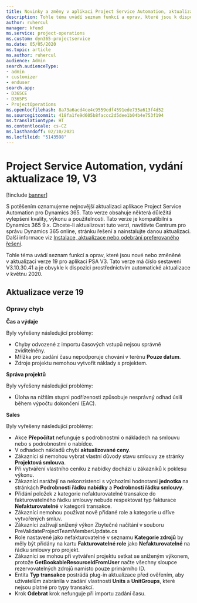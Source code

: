 ```yaml
---
title: Novinky a změny v aplikaci Project Service Automation, aktualizace verze 19, V3
description: Tohle téma uvádí seznam funkcí a oprav, které jsou k dispozici v Project Service Automation, aktualizace verze 19, V3.
author: ruhercul
manager: kfend
ms.service: project-operations
ms.custom: dyn365-projectservice
ms.date: 05/05/2020
ms.topic: article
ms.author: ruhercul
audience: Admin
search.audienceType:
- admin
- customizer
- enduser
search.app:
- D365CE
- D365PS
- ProjectOperations
ms.openlocfilehash: 8a73a6acd4ce4c9559cdf4591ede735a613f4d52
ms.sourcegitcommit: 418fa1fe9d605b8faccc2d5dee1b04b4e753f194
ms.translationtype: HT
ms.contentlocale: cs-CZ
ms.lasthandoff: 02/10/2021
ms.locfileid: "5143598"
---
```

# <a name="project-service-automation-update-release-19-v3"></a>Project Service Automation, vydání aktualizace 19, V3

[!include [banner](../includes/psa-now-project-operations.md)]

S potěšením oznamujeme nejnovější aktualizaci aplikace Project Service Automation pro Dynamics 365. Tato verze obsahuje některá důležitá vylepšení kvality, výkonu a použitelnosti. Tato verze je kompatibilní s Dynamics 365 9.x. Chcete-li aktualizovat tuto verzi, navštivte Centrum pro správu Dynamics 365 online, stránku řešení a nainstalujte danou aktualizaci. Další informace viz [Instalace, aktualizace nebo odebrání preferovaného řešení](https://docs.microsoft.com/power-platform/admin/install-remove-preferred-solution).

Tohle téma uvádí seznam funkcí a oprav, které jsou nové nebo změněné v aktualizaci verze 19 pro aplikaci PSA V3. Tato verze má číslo sestavení V3.10.30.41 a je obvykle k dispozici prostřednictvím automatické aktualizace v květnu 2020.

## <a name="update-release-19"></a>Aktualizace verze 19

### <a name="bug-fixes"></a>Opravy chyb

**Čas a výdaje**

Byly vyřešeny následující problémy: 

- Chyby odvozené z importu časových vstupů nejsou správně zviditelněny.
- Mřížka pro zadání času nepodporuje chování v terénu **Pouze datum**.
- Zdroje projektu nemohou vytvořit náklady s projektem.

**Správa projektů**

Byly vyřešeny následující problémy: 

-  Úloha na nižším stupni podřízenosti způsobuje nesprávný odhad úsilí během výpočtu dokončení (EAC).

**Sales**

Byly vyřešeny následující problémy: 

- Akce **Přepočítat** nefunguje s podrobnostmi o nákladech na smlouvu nebo s podrobnostmi o nabídce.
- V odhadech nákladů chybí **aktualizované ceny**.
-  Zákazníci si nemohou vybrat vlastní důvody stavu smlouvy ze stránky **Projektová smlouva**.
- Při vytváření vlastního ceníku z nabídky dochází u zákazníků k poklesu výkonu.
- Zákazníci narážejí na nekonzistenci s výchozími hodnotami **jednotka** na stránkách **Podrobnosti řádku nabídky** a **Podrobnosti řádku smlouvy**.
- Přidání položek z kategorie nefakturovatelné transakce do fakturovatelného řádku smlouvy nebude respektovat typ fakturace **Nefakturovatelné** v kategorii transakce.
- Zákazníci nemohou používat nově přidané role a kategorie u dříve vytvořených smluv.
- Zákazníci zažívají snížený výkon Zbytečné načítání v souboru PreValidateProjectTeamMemberUpdate.cs
- Role nastavené jako nefakturovatelné v seznamu **Kategorie zdrojů** by měly být přidány na kartu **Fakturovatelné role** jako **Nefakturovatelné** na řádku smlouvy pro projekt.
- Zákazníci se mohou při vytváření projektu setkat se sníženým výkonem, protože **GetBookableResourceIdFromUser** načte všechny sloupce rezervovatelných zdrojů namísto pouze primárního ID.
- Entita **Typ transakce** postrádá plug-in aktualizace před ověřením, aby uživatelům zabránila v zadání vlastností **Units** a **UnitGroups**, které nejsou platné pro typy transakcí.
- Krok **Odebrat** krok nefunguje při importu zadání času.
